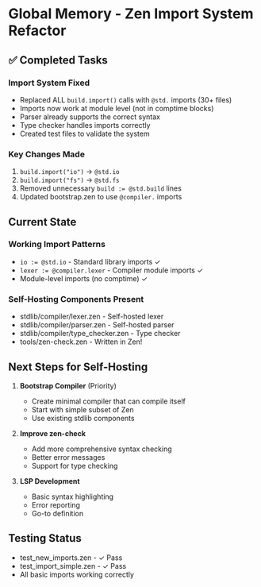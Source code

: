 # Global Memory - Zen Import System Refactor

## ✅ Completed Tasks

### Import System Fixed
- Replaced ALL `build.import()` calls with `@std.` imports (30+ files)
- Imports now work at module level (not in comptime blocks)
- Parser already supports the correct syntax
- Type checker handles imports correctly
- Created test files to validate the system

### Key Changes Made
1. `build.import("io")` → `@std.io`
2. `build.import("fs")` → `@std.fs`
3. Removed unnecessary `build := @std.build` lines
4. Updated bootstrap.zen to use `@compiler.` imports

## Current State

### Working Import Patterns
- `io := @std.io` - Standard library imports ✓
- `lexer := @compiler.lexer` - Compiler module imports ✓
- Module-level imports (no comptime) ✓

### Self-Hosting Components Present
- stdlib/compiler/lexer.zen - Self-hosted lexer
- stdlib/compiler/parser.zen - Self-hosted parser
- stdlib/compiler/type_checker.zen - Type checker
- tools/zen-check.zen - Written in Zen!

## Next Steps for Self-Hosting

1. **Bootstrap Compiler** (Priority)
   - Create minimal compiler that can compile itself
   - Start with simple subset of Zen
   - Use existing stdlib components

2. **Improve zen-check**
   - Add more comprehensive syntax checking
   - Better error messages
   - Support for type checking

3. **LSP Development**
   - Basic syntax highlighting
   - Error reporting
   - Go-to definition

## Testing Status
- test_new_imports.zen - ✓ Pass
- test_import_simple.zen - ✓ Pass
- All basic imports working correctly